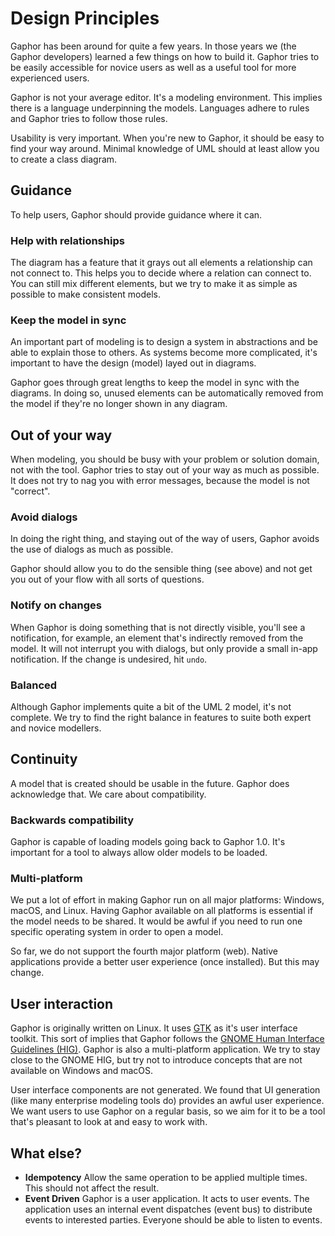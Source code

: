 # Design Principles

Gaphor has been around for quite a few years. In those years we (the Gaphor
developers) learned a few things on how to build it. Gaphor tries to be easily
accessible for novice users as well as a useful tool for more experienced users.

Gaphor is not your average editor. It's a modeling environment. This implies
there is a language underpinning the models. Languages adhere to rules and
Gaphor tries to follow those rules.

Usability is very important. When you're new to Gaphor, it should be easy
to find your way around. Minimal knowledge of UML should at least allow you to
create a class diagram.

## Guidance

To help users, Gaphor should provide guidance where it can.

### Help with relationships

The diagram has a feature that it grays out all elements a relationship can not
connect to. This helps you to decide where a relation can connect to. You can
still mix different elements, but we try to make it as simple as possible to
make consistent models.

### Keep the model in sync

An important part of modeling is to design a system in abstractions and be
able to explain those to others. As systems become more complicated, it's
important to have the design (model) layed out in diagrams.

Gaphor goes through great lengths to keep the model in sync with the diagrams.
In doing so, unused elements can be automatically removed from the model if
they're no longer shown in any diagram.

## Out of your way

When modeling, you should be busy with your problem or solution domain, not with
the tool. Gaphor tries to stay out of your way as much as possible. It does not
try to nag you with error messages, because the model is not "correct".

### Avoid dialogs

In doing the right thing, and staying out of the way of users, Gaphor avoids the
use of dialogs as much as possible.

Gaphor should allow you to do the sensible thing (see above) and not get you out
of your flow with all sorts of questions.

### Notify on changes

When Gaphor is doing something that is not directly visible, you'll see a
notification, for example, an element that's indirectly removed from the model.
It will not interrupt you with dialogs, but only provide a small in-app
notification. If the change is undesired, hit `undo`.

### Balanced

Although Gaphor implements quite a bit of the UML 2 model, it's not complete.
We try to find the right balance in features to suite both expert and novice
modellers.

## Continuity

A model that is created should be usable in the future. Gaphor does acknowledge
that. We care about compatibility.

### Backwards compatibility

Gaphor is capable of loading models going back to Gaphor 1.0. It's important for
a tool to always allow older models to be loaded.

### Multi-platform

We put a lot of effort in making Gaphor run on all major platforms: Windows,
macOS, and Linux. Having Gaphor available on all platforms is essential if the
model needs to be shared. It would be awful if you need to run one specific
operating system in order to open a model.

So far, we do not support the fourth major platform (web). Native applications
provide a better user experience (once installed). But this may change.

## User interaction

Gaphor is originally written on Linux. It uses [GTK](https://gtk.org) as it's
user interface toolkit. This sort of implies that Gaphor follows the [GNOME
Human Interface Guidelines (HIG)](https://developer.gnome.org/hig/). Gaphor is
also a multi-platform application. We try to stay close to the GNOME HIG, but
try not to introduce concepts that are not available on Windows and macOS.

User interface components are not generated. We found that UI generation (like
many enterprise modeling tools do) provides an awful user experience. We want users
to use Gaphor on a regular basis, so we aim for it to be a tool that's
pleasant to look at and easy to work with.


## What else?

* **Idempotency** Allow the same operation to be applied multiple times. This should
  not affect the result.
* **Event Driven** Gaphor is a user application. It acts to user events. The application
  uses an internal event dispatches (event bus) to distribute events to interested parties.
  Everyone should be able to listen to events.
